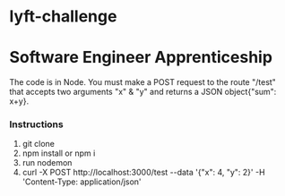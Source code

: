 # lyft-challenge

# Software Engineer Apprenticeship

The code is in Node. You must make a POST request to the route "/test" that accepts two arguments "x" & "y" and returns a JSON object{"sum": x+y}.

### Instructions
1. git clone
2. npm install or npm i
3. run nodemon
4. curl -X POST http://localhost:3000/test --data '{"x": 4, "y": 2}' -H 'Content-Type: application/json'
